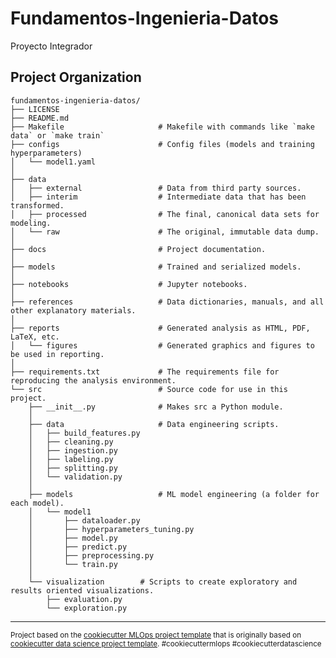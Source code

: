 Fundamentos-Ingenieria-Datos
==============================

Proyecto Integrador

Project Organization
------------

```
fundamentos-ingenieria-datos/
├── LICENSE     
├── README.md                  
├── Makefile                     # Makefile with commands like `make data` or `make train`                   
├── configs                      # Config files (models and training hyperparameters)
│   └── model1.yaml              
│
├── data                         
│   ├── external                 # Data from third party sources.
│   ├── interim                  # Intermediate data that has been transformed.
│   ├── processed                # The final, canonical data sets for modeling.
│   └── raw                      # The original, immutable data dump.
│
├── docs                         # Project documentation.
│
├── models                       # Trained and serialized models.
│
├── notebooks                    # Jupyter notebooks.
│
├── references                   # Data dictionaries, manuals, and all other explanatory materials.
│
├── reports                      # Generated analysis as HTML, PDF, LaTeX, etc.
│   └── figures                  # Generated graphics and figures to be used in reporting.
│
├── requirements.txt             # The requirements file for reproducing the analysis environment.
└── src                          # Source code for use in this project.
    ├── __init__.py              # Makes src a Python module.
    │
    ├── data                     # Data engineering scripts.
    │   ├── build_features.py    
    │   ├── cleaning.py          
    │   ├── ingestion.py         
    │   ├── labeling.py          
    │   ├── splitting.py         
    │   └── validation.py        
    │
    ├── models                   # ML model engineering (a folder for each model).
    │   └── model1      
    │       ├── dataloader.py    
    │       ├── hyperparameters_tuning.py 
    │       ├── model.py         
    │       ├── predict.py       
    │       ├── preprocessing.py 
    │       └── train.py         
    │
    └── visualization        # Scripts to create exploratory and results oriented visualizations.
        ├── evaluation.py        
        └── exploration.py       
```


--------
<p><small>Project based on the <a target="_blank" href="https://github.com/Chim-SO/cookiecutter-mlops/">cookiecutter MLOps project template</a>
that is originally based on <a target="_blank" href="https://drivendata.github.io/cookiecutter-data-science/">cookiecutter data science project template</a>. 
#cookiecuttermlops #cookiecutterdatascience</small></p>
